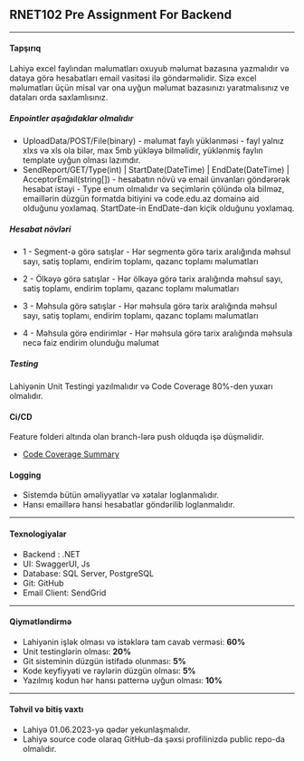 ## RNET102 Pre Assignment For Backend

---
#### Tapşırıq

Lahiyə excel faylından məlumatları oxuyub məlumat bazasına yazmalıdır və dataya görə hesabatları email vasitəsi ilə göndərməlidir. Sizə excel məlumatları üçün misal var ona uyğun məlumat bazasınızı yaratmalısınız ve dataları orda saxlamlısınız.

##### Enpointler aşağıdaklar olmalıdır

- UploadData/POST/File(binary) - məlumat faylı yüklənməsi - fayl yalnız xlxs və xls ola bilər, max 5mb yükləyə bilməlidir, yüklənmiş faylın template uyğun olması lazımdır.
- SendReport/GET/Type(int) | StartDate(DateTime) | EndDate(DateTime) | AcceptorEmail(string[]) - hesabatın növü və email ünvanları göndərərək hesabat istəyi - Type enum olmalıdır və seçimlərin çölündə ola bilməz, emaillərin düzgün formatda bitiyini və code.edu.az domainə aid olduğunu yoxlamaq. StartDate-in EndDate-dən kiçik olduğunu yoxlamaq.

##### Hesabat növləri

- 1 - Segment-ə görə satışlar - Hər segmentə görə tarix aralığında məhsul sayı, satiş toplamı, endirim toplamı, qazanc toplamı məlumatları

- 2 - Ölkəyə görə satışlar - Hər ölkəyə görə tarix aralığında məhsul sayı, satiş toplamı, endirim toplamı, qazanc toplamı məlumatları

- 3 - Məhsula görə satışlar - Hər məhsula görə tarix aralığında məhsul sayı, satiş toplamı, endirim toplamı, qazanc toplamı məlumatları

- 4 - Məhsula görə endirimlər - Hər məhsula görə tarix aralığında məhsula necə faiz endirim olunduğu məlumat

##### Testing

Lahiyənin Unit Testingi yazılmalıdır və Code Coverage 80%-den yuxarı olmalıdır.


#### Ci/CD
Feature folderi altında olan branch-lərə push olduqda işə düşməlidir.

- [Code Coverage Summary](https://github.com/marketplace/actions/code-coverage-summary)

#### Logging

- Sistemdə bütün əməliyyatlar və xətalar loglanmalıdır.
- Hansı emaillərə hansi hesabatlar göndərilib loglanmalıdır.

---
#### Texnologiyalar
 - Backend : .NET
 - UI: SwaggerUI, Js
 - Database: SQL Server, PostgreSQL
 - Git: GitHub
 - Email Client: SendGrid

---
#### Qiymətləndirmə
 - Lahiyənin işlək olması və istəklərə tam cavab verməsi:  **60%**
 - Unit testinglərin olması: **20%**
 - Git sisteminin düzgün istifadə olunması: **5%**
 - Kode keyfiyyəti ve rəylərin düzgün olması: **5%**
 - Yazılmış kodun hər hansı patternə uyğun olması: **10%**


---
#### Təhvil və bitiş vaxtı
 - Lahiyə 01.06.2023-yə qədər yekunlaşmalıdır. 
 - Lahiyə source code olaraq GitHub-da şəxsi profilinizdə public repo-da olmalıdır.
